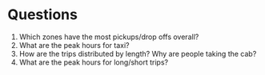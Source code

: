 # Questions

1. Which zones have the most pickups/drop offs overall?
2. What are the peak hours for taxi?
3. How are the trips distributed by length? Why are people taking the cab?
4. What are the peak hours for long/short trips?
